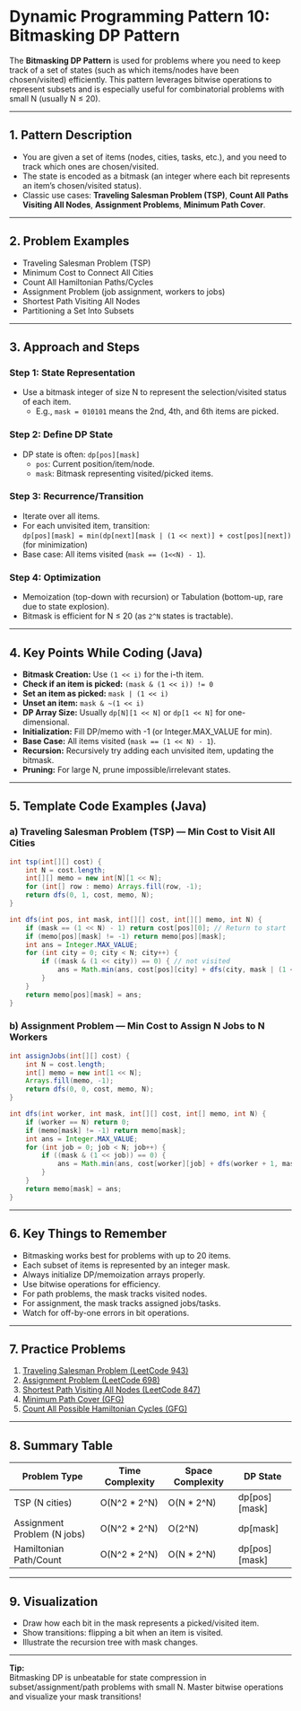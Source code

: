# Dynamic Programming Pattern 10: Bitmasking DP Pattern

The **Bitmasking DP Pattern** is used for problems where you need to keep track of a set of states (such as which items/nodes have been chosen/visited) efficiently. This pattern leverages bitwise operations to represent subsets and is especially useful for combinatorial problems with small N (usually N ≤ 20).

---

## 1. **Pattern Description**

- You are given a set of items (nodes, cities, tasks, etc.), and you need to track which ones are chosen/visited.
- The state is encoded as a bitmask (an integer where each bit represents an item’s chosen/visited status).
- Classic use cases: **Traveling Salesman Problem (TSP)**, **Count All Paths Visiting All Nodes**, **Assignment Problems**, **Minimum Path Cover**.

---

## 2. **Problem Examples**

- Traveling Salesman Problem (TSP)
- Minimum Cost to Connect All Cities
- Count All Hamiltonian Paths/Cycles
- Assignment Problem (job assignment, workers to jobs)
- Shortest Path Visiting All Nodes
- Partitioning a Set Into Subsets

---

## 3. **Approach and Steps**

### Step 1: **State Representation**
- Use a bitmask integer of size N to represent the selection/visited status of each item.
  - E.g., `mask = 010101` means the 2nd, 4th, and 6th items are picked.

### Step 2: **Define DP State**
- DP state is often: `dp[pos][mask]`
  - `pos`: Current position/item/node.
  - `mask`: Bitmask representing visited/picked items.

### Step 3: **Recurrence/Transition**
- Iterate over all items.
- For each unvisited item, transition:  
  `dp[pos][mask] = min(dp[next][mask | (1 << next)] + cost[pos][next])` (for minimization)
- Base case: All items visited (`mask == (1<<N) - 1`).

### Step 4: **Optimization**
- Memoization (top-down with recursion) or Tabulation (bottom-up, rare due to state explosion).
- Bitmask is efficient for N ≤ 20 (as `2^N` states is tractable).

---

## 4. **Key Points While Coding (Java)**

- **Bitmask Creation:** Use `(1 << i)` for the i-th item.
- **Check if an item is picked:** `(mask & (1 << i)) != 0`
- **Set an item as picked:** `mask | (1 << i)`
- **Unset an item:** `mask & ~(1 << i)`
- **DP Array Size:** Usually `dp[N][1 << N]` or `dp[1 << N]` for one-dimensional.
- **Initialization:** Fill DP/memo with -1 (or Integer.MAX_VALUE for min).
- **Base Case:** All items visited (`mask == (1 << N) - 1`).
- **Recursion:** Recursively try adding each unvisited item, updating the bitmask.
- **Pruning:** For large N, prune impossible/irrelevant states.

---

## 5. **Template Code Examples (Java)**

### a) Traveling Salesman Problem (TSP) — Min Cost to Visit All Cities

```java
int tsp(int[][] cost) {
    int N = cost.length;
    int[][] memo = new int[N][1 << N];
    for (int[] row : memo) Arrays.fill(row, -1);
    return dfs(0, 1, cost, memo, N);
}

int dfs(int pos, int mask, int[][] cost, int[][] memo, int N) {
    if (mask == (1 << N) - 1) return cost[pos][0]; // Return to start
    if (memo[pos][mask] != -1) return memo[pos][mask];
    int ans = Integer.MAX_VALUE;
    for (int city = 0; city < N; city++) {
        if ((mask & (1 << city)) == 0) { // not visited
            ans = Math.min(ans, cost[pos][city] + dfs(city, mask | (1 << city), cost, memo, N));
        }
    }
    return memo[pos][mask] = ans;
}
```

### b) Assignment Problem — Min Cost to Assign N Jobs to N Workers

```java
int assignJobs(int[][] cost) {
    int N = cost.length;
    int[] memo = new int[1 << N];
    Arrays.fill(memo, -1);
    return dfs(0, 0, cost, memo, N);
}

int dfs(int worker, int mask, int[][] cost, int[] memo, int N) {
    if (worker == N) return 0;
    if (memo[mask] != -1) return memo[mask];
    int ans = Integer.MAX_VALUE;
    for (int job = 0; job < N; job++) {
        if ((mask & (1 << job)) == 0) {
            ans = Math.min(ans, cost[worker][job] + dfs(worker + 1, mask | (1 << job), cost, memo, N));
        }
    }
    return memo[mask] = ans;
}
```

---

## 6. **Key Things to Remember**

- Bitmasking works best for problems with up to 20 items.
- Each subset of items is represented by an integer mask.
- Always initialize DP/memoization arrays properly.
- Use bitwise operations for efficiency.
- For path problems, the mask tracks visited nodes.
- For assignment, the mask tracks assigned jobs/tasks.
- Watch for off-by-one errors in bit operations.

---

## 7. **Practice Problems**

1. [Traveling Salesman Problem (LeetCode 943)](https://leetcode.com/problems/find-the-shortest-superstring/)
2. [Assignment Problem (LeetCode 698)](https://leetcode.com/problems/partition-to-k-equal-sum-subsets/)
3. [Shortest Path Visiting All Nodes (LeetCode 847)](https://leetcode.com/problems/shortest-path-visiting-all-nodes/)
4. [Minimum Path Cover (GFG)](https://www.geeksforgeeks.org/minimum-number-of-paths-to-cover-all-nodes-of-a-directed-acyclic-graph/)
5. [Count All Possible Hamiltonian Cycles (GFG)](https://www.geeksforgeeks.org/counting-hamiltonian-cycles-directed-graph/)

---

## 8. **Summary Table**

| Problem Type                        | Time Complexity        | Space Complexity   | DP State         |
|------------------------------------- |-----------------------|-------------------|------------------|
| TSP (N cities)                      | O(N^2 * 2^N)          | O(N * 2^N)        | dp[pos][mask]    |
| Assignment Problem (N jobs)         | O(N^2 * 2^N)          | O(2^N)            | dp[mask]         |
| Hamiltonian Path/Count              | O(N^2 * 2^N)          | O(N * 2^N)        | dp[pos][mask]    |

---

## 9. **Visualization**

- Draw how each bit in the mask represents a picked/visited item.
- Show transitions: flipping a bit when an item is visited.
- Illustrate the recursion tree with mask changes.

---

**Tip:**  
Bitmasking DP is unbeatable for state compression in subset/assignment/path problems with small N. Master bitwise operations and visualize your mask transitions!
